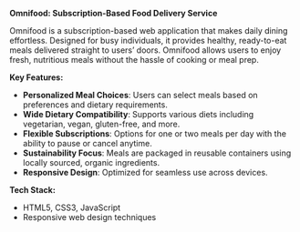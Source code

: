 **Omnifood: Subscription-Based Food Delivery Service**  

Omnifood is a subscription-based web application that makes daily dining effortless. Designed for busy individuals, it provides healthy, ready-to-eat meals delivered straight to users’ doors. Omnifood allows users to enjoy fresh, nutritious meals without the hassle of cooking or meal prep.  

**Key Features:**  
- **Personalized Meal Choices**: Users can select meals based on preferences and dietary requirements.  
- **Wide Dietary Compatibility**: Supports various diets including vegetarian, vegan, gluten-free, and more.  
- **Flexible Subscriptions**: Options for one or two meals per day with the ability to pause or cancel anytime.  
- **Sustainability Focus**: Meals are packaged in reusable containers using locally sourced, organic ingredients.  
- **Responsive Design**: Optimized for seamless use across devices.  

**Tech Stack:**  
- HTML5, CSS3, JavaScript  
- Responsive web design techniques  
